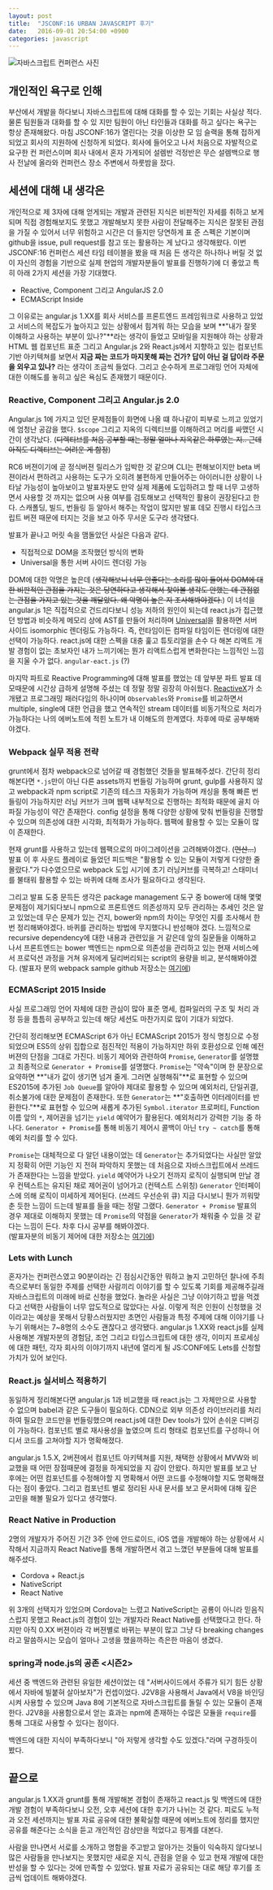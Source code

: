 ```yaml
---
layout: post
title:  "JSCONF:16 URBAN JAVASCRIPT 후기"
date:   2016-09-01 20:54:00 +0900
categories: javascript
---
```


![자바스크립트 컨퍼런스 사진](/assets/16-09/jsconf.jpeg)


## 개인적인 욕구로 인해
부산에서 개발을 하다보니 자바스크립트에 대해 대화를 할 수 있는 기회는 사실상 적다. 물론 팀원들과 대화를 할 수 있
지만 팀원이 아닌 타인들과 대화를 하고 싶다는 욕구는 항상 존재해왔다. 마침 JSCONF:16가 열린다는 것을 이상한 모
임 슬랙을 통해 접하게 되었고 회사의 지원하에 신청하게 되었다. 회사에 들어오고 나서 처음으로 자발적으로 요구한 컨
퍼런스이며 회사 내에서 혼자 가게되어 설렘반 걱정반은 무슨 설렘백으로 행사 전날에 올라와 컨퍼런스 장소 주변에서 
하룻밤을 잤다.

## 세션에 대해 내 생각은
개인적으로 제 3자에 대해 얻게되는 개발과 관련된 지식은 비판적인 자세를 취하고 보게 되며 직접 경험해보지도 못했고 
개발해보지 못한 사람이 전달해주는 지식은 잘못된 관점을 가질 수 있어서 너무 위험하고 시간은 더 들지만 당연하게 표
준 스펙은 기본이며 github을 issue, pull request를 참고 또는 활용하는 게 났다고 생각해왔다. 이번 
JSCONF:16 컨퍼런스 세션 타임 테이블을 봤을 때 처음 든 생각은 하나하나 버릴 것 없이 자신의 경험을 기반으로
실제 현업의 개발자분들이 발표를 진행하기에 더 좋았고 특히 아래 2가지 세션을 가장 기대했다.
 
- Reactive, Component 그리고 AngularJS 2.0
- ECMAScript Inside

그 이유로는 angular.js 1.XX를 회사 서비스를 프론트엔드 프레임워크로 사용하고 있었고 서비스의 복잡도가 높아지고 
있는 상황에서 힘겨워 하는 모습을 보며 **"내가 잘못 이해하고 사용하는 부분이 있나?"**라는 생각이 들었고 모바일을 
지원해야 하는 상황과 HTML 웹 컴포넌트 표준 그리고 Angular.js 2와 React.js에서 지향하고 있는 컴포넌트 기반 
아키텍쳐를 보면서 **지금 짜는 코드가 마지못해 짜는 건가? 답이 아닌 걸 답이라 주문을 외우고 있나?** 라는 생각이 
조금씩 들었다. 그리고 순수하게 프로그래밍 언어 자체에 대한 이해도를 놓히고 싶은 욕심도 존재했기 때문이다.
 
### Reactive, Component 그리고 Angular.js 2.0
Angular.js 1에 가지고 있던 문제점들이 화면에 나올 떄 하나같이 피부로 느끼고 있었기에 엄청난 공감을 했다. 
`$scope` 그리고 지옥의 디렉티브를 이해하려고 머리를 싸맸던 시간이 생각났다. 
(~~디렉티브를 처음 공부할 때는 정말 얼마나 지옥같은 하루였는 지.. 근데 아직도 디렉티브는 어려운 게 함정~~)

RC6 버젼이기에 곧 정식버젼 릴리스가 임박한 것 같으며 CLI는 편해보이지만 beta 버젼이라서 편하려고 사용하는 도구가 
오히려 불편하게 만들어주는 아이러니한 상황이 나타날 가능성이 높아보이고 발표자분도 만약 실제 제품에 도입하려고 할 때 
너무 고생하면서 사용할 것 까지는 없으며 사용 여부를 검토해보고 선택적인 활용이 권장된다고 한다. 스캐폴딩, 빌드, 
번들링 등 알아서 해주는 작업이 많지만 발표 데모 진행시 타입스크립트 버젼 때문에 터지는 것을 보고 아주 무서운 도구라 생각됐다. 

발표가 끝나고 머릿 속을 맴돌았던 사실은 다음과 같다.

- 직접적으로 DOM을 조작했던 방식의 변화
- Universal을 통한 서버 사이드 렌더링 가능

DOM에 대한 악명은 높은데 (~~생각해보니 너무 안좋다는 소리를 많이 들어서 DOM에 대한 비판적인 관점을 가지는 것은 
당연하다고 생각해서 찾아볼 생각도 안했는 데 관점없는 관점을 가지고 있는 것을 깨달았다. 왜 악명이 높은 지 조사해봐야겠다.~~) 
이 녀석을 angular.js 1은 직접적으로 건드리다보니 성능 저하의 원인이 되는데 react.js가 접근했던 방법과 비슷하게
메모리 상에 AST를 만들어 처리하며 [Universal](https://github.com/angular/universal)을 활용하면 서버
사이드 isomorphic 렌더링도 가능하다. 즉, 런타임이든 컴파일 타임이든 렌더링에 대한 선택이 가능하다. 
react.js에 대한 스펙을 대충 훑고 튜토리얼을 손수 다 해본 리액트 개발 경험이 없는 초보자인 내가 느끼기에는 뭔가 
리액트스럽게 변화한다는 느낌적인 느낌을 지울 수가 없다. `angular-eact.js` (?)

마지막 파트로 Reactive Programming에 대해 발표를 했었는 데 앞부분 파트 발표 데모때문에 시간상 급하게 설명해
주셨는 데 정말 정말 굉장히 아쉬웠다. [ReactiveX](http://reactivex.io/)가 소개됐고 프로그래밍 패러다임의 하나이며
`Observables`와 `Promise`를 비교하면서 multiple, single에 대한 언급을 했고 연속적인 stream 데이터를 비동기적으로 처리가
가능하다는 나의 에버노트에 적힌 노트가 내 이해도의 한계였다. 차후에 따로 공부해봐야겠다. 

### Webpack 실무 적용 전략

grunt에서 점차 webpack으로 넘어갈 때 경험했던 것들을 발표해주셨다. 간단히 정리해본다면 `*.js`만이 아닌 다른 
assets까지 번들링 가능하며 grunt, gulp를 사용하지 않고 webpack과 npm script로 기존의 테스크 자동화가 가능하며
캐싱을 통해 빠른 번들링이 가능하지만 러닝 커브가 크며 웹팩 내부적으로 진행하는 최적화 때문에 골치 아파질 가능성이 
약간 존재한다. config 설정을 통해 다양한 상황에 맞춰 번들링을 진행할 수 있으며 의존성에 대한 시각화, 
최적화가 가능하다. 웹팩에 활용할 수 있는 모듈이 많이 존재한다.

현재 grunt를 사용하고 있는데 웹팩으로의 마이그레이션을 고려해봐야겠다. (~~먼산...~~) 발표 이 후 사운드
플레이로 들었던 피드백은 "활용할 수 있는 모듈이 저렇게 다양한 줄 몰랐다."가 다수였으므로 webpack 도입 시기에
초기 러닝커브를 극복하고! 스태미너를 불태워 활용할 수 있는 바퀴에 대해 조사가 필요하다고 생각된다.

그리고 발표 도중 문득든 생각은 package management 도구 중 bower에 대해 몇몇 문제점이 제기되다보니 npm으로 
프론트엔드 의존성까지 모두 관리하는 추세인 것은 알고 있었는데 무슨 문제가 있는 건지, bower와 npm의 차이는 
무엇인 지를 조사해서 한번 정리해봐야겠다. 바퀴를 관리하는 방법에 무지했다니 반성해야 겠다. 느낌적으로 recursive
dependency에 대한 내용과 관련있을 거 같은데 앞의 질문들을 이해하고 나서 프론트엔드는 bower 백엔드는 npm으로 
의존성을 관리하고 있는 현재 서비스에서 프로덕션 과정을 거쳐 유저에게 딜리버리되는 script의 용량을 비교, 분석해봐야겠다.
(발표자 분의 webpack sample github 저장소는 [여기에](https://github.com/odyss009/webpack-sample)) 
 
### ECMAScript 2015 Inside

사실 프로그래밍 언어 자체에 대한 관심이 많아 표준 명세, 컴파일러의 구조 및 처리 과정 등을 틈틈히 공부하고 있는데
해당 세션도 마찬가지로 많이 기대가 되었다. 

간단히 정리해보면 ECMAScript 6가 아닌 ECMAScript 2015가 정식 명칭으로 수정되었으며 ES5의 상위 집합으로
점진적인 적용이 가능하지만 하위 호환성으로 인해 예전 버젼의 단점을 그대로 가진다. 비동기 제어와 관련하여
`Promise`, `Generator`를 설명했고 최종적으로 `Generator + Promise`를 설명했다. `Promise`는 "약속"이며
한 문장으로 요약하면 **"내가 값이 생기면 넘겨 줄게. 그러면 실행해줘"**로 표현할 수 있으며 ES2015에 추가된 
`Job Queue`를 알아야 제대로 활용할 수 있으며 예외처리, 단일귀결, 취소불가에 대한 문제점이 존재한다. 또한 
`Generator`는 **"호출하면 이터레이터를 반환한다."**로 표현할 수 있으며 새롭게 추가된 `Symbol.iterator`
프로퍼티, Function 이름 앞의 `*`, 제어권을 넘기는 `yield` 예약어가 활용된다. 예외처리가 강력한 기능 중 하나다.
`Generator + Promise`를 통해 비동기 제어시 콜백이 아닌 `try ~ catch`를 통해 예외 처리를 할 수 있다.
  
`Promise`는 대체적으로 다 알던 내용이었는 데 `Generator`는 추가되었다는 사실만 알았지 정확히 어떤 기능인 지
전혀 파악하지 못했는 데 처음으로 자바스크립트에서 쓰레드가 존재한다는 느낌을 받았다. `yield` 예약어가 나오기 전까지
로직이 실행되며 만날 경우 컨텍스트는 유지된 채로 제어권이 넘어가고 (컨텍스트 스위칭) `Generator` 인터페이스에 의해
로직이 미세하게 제어된다. (쓰레드 우선순위 큐) 지금 다시보니 뭔가 끼워맞춘 듯한 느낌이 드는데 발표를 들을 때는
정말 그랬다. `Generator + Promise` 발표의 경우 제대로 이해하지 못했는 데 `Promise`의 약점을 
`Generator`가 채워줄 수 있을 것 같다는 느낌이 든다. 차후 다시 공부를 해봐야겠다.  
(발표자분의 비동기 제어에 대한 저장소는 [여기에](https://github.com/shallaa/async))

### Lets with Lunch 

혼자가는 컨퍼런스였고 90분이라는 긴 점심시간동안 뭐하고 놀지 고민하던 찰나에 주최측으로부터 동일한 주제를 선택한
사람끼리 이야기를 할 수 있도록 기회를 제공해주길래 자바스크립트의 미래에 바로 신청을 했었다. 놀라운 사실은 그냥
이야기하고 밥을 먹겠다고 선택한 사람들이 너무 압도적으로 많았다는 사실. 이렇게 적은 인원이 신청했을 것이라고는
예상을 못해서 당황스러웠지만 초면인 사람들과 특정 주제에 대해 이야기를 나누기 위해서는 7~8명의 소수도 괜찮다고
생각됐다. angular.js 1.XX와 react.js를 실제 사용해본 개발자분의 경험담, 조언 그리고 타입스크립트에 대한 
생각, 이미지 프로세싱에 대한 패턴, 각자 회사의 이야기까지 내년에 열리게 될 JS:CONF에도 Lets를 신청할 가치가 
있어 보인다. 

### React.js 실서비스 적용하기

동일하게 정리해본다면 angular.js 1과 비교했을 때 react.js는 그 자체만으로 사용할 수 없으며 babel과 같은
도구들이 필요하다. CDN으로 외부 의존성 라이브러리를 처리하여 필요한 코드만을 번들링했으며 react.js에 대한 
Dev tools가 있어 손쉬운 디버깅이 가능하다. 컴포넌트 별로 재사용성을 높였으며 트리 형태로 컴포넌트를 구성하니 
어디서 코드를 고쳐야할 지가 명확해졌다.

angular.js 1.5.X, 2버젼에서 컴포넌트 아키텍쳐를 지원, 채택한 상황에서 MVW와 비교했을 때 어떤 장점때문에
결정을 하게되었을 지 감이 안왔다. 하지만 발표를 보고 난 후에는 어떤 컴포넌트를 수정해야할 지 명확해서 어떤
코드를 수정해야할 지도 명확해졌다는 점이 좋았다. 그리고 컴포넌트 별로 정리된 사내 문서를 보고 문서화에 대해 깊은
고민을 해볼 필요가 있다고 생각했다.

### React Native in Production

2명의 개발자가 주어진 기간 3주 안에 안드로이드, iOS 앱을 개발해야 하는 상황에서 시작해서 지금까지 
React Native를 통해 개발하면서 겪고 느꼈던 부분들에 대해 발표를 해주셨다. 

- Cordova + React.js
- NativeScript
- React Native

위 3개의 선택지가 있었으며 Cordova는 느렸고 NativeScript는 공룡이 아니라 믿음직스럽지 못했고
React.js의 경험이 있는 개발자라 React Native를 선택했다고 한다. 하지만 아직 0.XX 버젼이라 각
버젼별로 바뀌는 부분이 많고 그냥 다 breaking changes라고 말씀하시는 모습이 얼마나 고생을 했을까하는
측은한 마음이 생겼다.  

### spring과 node.js의 공존 <시즌2>

세션 중 백엔드와 관련된 유일한 세션이었는 데 "서버사이드에서 주류가 되기 힘든 상황에서 자바에 빌붙혀 살아보자"가 
컨셉이었다. J2V8을 사용해서 Java에서 V8을 바인딩시켜 사용할 수 있으며 Java 8에 기본적으로 자바스크립트를
돌릴 수 있는 모듈이 존재한다. J2V8을 사용함으로서 얻는 효과는 npm에 존재하는 수많은 모듈을 `require`를 통해
그대로 사용할 수 있다는 점이다.

백엔드에 대한 지식이 부족하다보니 "아 저렇게 생각할 수도 있겠다."라며 구경하듯이 봤다.

## 끝으로
angular.js 1.XX과 grunt를 통해 개발해본 경험이 존재하고 react.js 및 백엔드에 대한 개발 경험이 부족하다보니
오전, 오후 세션에 대한 후기가 나뉘는 것 같다. 피로도 누적과 오전 세션까지는 발표 자료 공유에 대한 불확실함 때문에 
에버노트에 정리를 했지만 공유를 해준다는 소식을 듣고 개인적인 감상만을 적었다고 핑계를 대본다.

사람을 만나면서 서로를 소개하고 명함을 주고받고 알아가는 것들이 익숙하지 않다보니 많은 사람들을 만나보지는 못했지만
새로운 지식, 관점을 얻을 수 있고 현재 개발에 대한 반성을 할 수 있다는 것에 만족할 수 있었다. 발표 자료가 
공유되는 대로 해당 후기를 조금씩 업데이트 해봐야겠다.
